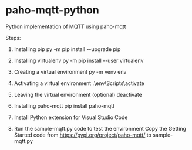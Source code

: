 # paho-mqtt-python
Python implementation of MQTT using paho-mqtt

Steps:
1. Installing pip
    py -m pip install --upgrade pip

2. Installing virtualenv
    py -m pip install --user virtualenv

3. Creating a virtual environment
    py -m venv env

4. Activating a virtual environment
    .\env\Scripts\activate

5. Leaving the virtual environment (optional)
    deactivate

6. Installing paho-mqtt
    pip install paho-mqtt

7. Install Python extension for Visual Studio Code

8. Run the sample-mqtt.py code to test the environment
    Copy the Getting Started code from https://pypi.org/project/paho-mqtt/ to sample-mqtt.py
